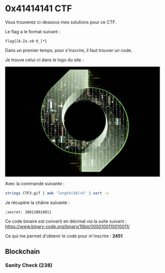 # 0x41414141 CTF

Vous trouverez ci-dessous mes solutions pour ce CTF.  
  
Le flag a le format suivant :
```
flag{[A-Za-z0-9_]*}
```

Dans un premier temps, pour s'inscrire, il faut trouver un code.

Je trouve celui-ci dans le logo du site :

<p align="center">
  <img src="https://raw.githubusercontent.com/Zyrfex/CTF/main/2021/0x41414141%20CTF/Inscription/CTF3.gif" alt="Logo" align="center">
</p>

Avec la commande suivante :

```bash
strings CTF3.gif | awk 'length($0)>9' | sort -u
```

Je récupère la châine suivante :

```
;secret: 100110010011
```

Ce code binaire est converti en décimal via la suite suivant : https://www.binary-code.org/binary/16bit/0000100110010011/

Ce qui me permet d'obtenir le code pour m'inscrire : **2451**

## Blockchain

### Sanity Check (238)
